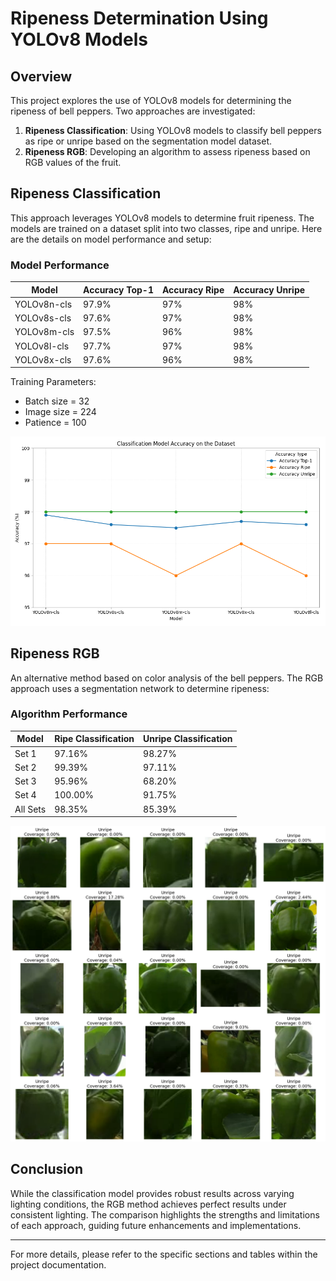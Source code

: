 
# Ripeness Determination Using YOLOv8 Models

## Overview
This project explores the use of YOLOv8 models for determining the ripeness of bell peppers. Two approaches are investigated:
1. **Ripeness Classification**: Using YOLOv8 models to classify bell peppers as ripe or unripe based on the segmentation model dataset.
2. **Ripeness RGB**: Developing an algorithm to assess ripeness based on RGB values of the fruit.

## Ripeness Classification
This approach leverages YOLOv8 models to determine fruit ripeness. The models are trained on a dataset split into two classes, ripe and unripe. Here are the details on model performance and setup:

### Model Performance
| Model        | Accuracy Top-1 | Accuracy Ripe | Accuracy Unripe |
|--------------|----------------|---------------|-----------------|
| YOLOv8n-cls  | 97.9%          | 97%           | 98%             |
| YOLOv8s-cls  | 97.6%          | 97%           | 98%             |
| YOLOv8m-cls  | 97.5%          | 96%           | 98%             |
| YOLOv8l-cls  | 97.7%          | 97%           | 98%             |
| YOLOv8x-cls  | 97.6%          | 96%           | 98%             |

Training Parameters:
- Batch size = 32
- Image size = 224
- Patience = 100

![Classification Model Accuracy](../images/Class_Model_Acc.png)
## Ripeness RGB
An alternative method based on color analysis of the bell peppers. The RGB approach uses a segmentation network to determine ripeness:

### Algorithm Performance
| Model        | Ripe Classification | Unripe Classification |
|--------------|---------------------|-----------------------|
| Set 1        | 97.16%              | 98.27%                |
| Set 2        | 99.39%              | 97.11%                |
| Set 3        | 95.96%              | 68.20%                |
| Set 4        | 100.00%             | 91.75%                |
| All Sets     | 98.35%              | 85.39%                |

![RGB Model Performance](../images/Classify_Results.png)

## Conclusion
While the classification model provides robust results across varying lighting conditions, the RGB method achieves perfect results under consistent lighting. The comparison highlights the strengths and limitations of each approach, guiding future enhancements and implementations.

---
For more details, please refer to the specific sections and tables within the project documentation.
